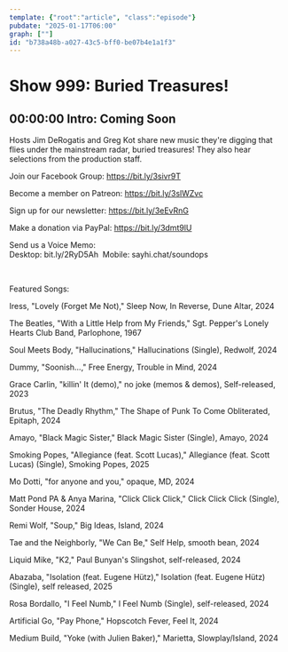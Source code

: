 ```yaml
---
template: {"root":"article", "class":"episode"}
pubdate: "2025-01-17T06:00"
graph: [""]
id: "b738a48b-a027-43c5-bff0-be07b4e1a1f3"
---
```






# Show 999: Buried Treasures!



## 00:00:00 Intro: Coming Soon

Hosts Jim DeRogatis and Greg Kot share new music they're digging that flies under the mainstream radar, buried treasures! They also hear selections from the production staff.

Join our Facebook Group: https://bit.ly/3sivr9T

Become a member on Patreon: https://bit.ly/3slWZvc

Sign up for our newsletter: https://bit.ly/3eEvRnG

Make a donation via PayPal: https://bit.ly/3dmt9lU

Send us a Voice Memo: Desktop: bit.ly/2RyD5Ah  Mobile: sayhi.chat/soundops

 

Featured Songs:

Iress, "Lovely (Forget Me Not)," Sleep Now, In Reverse, Dune Altar, 2024

The Beatles, "With a Little Help from My Friends," Sgt. Pepper's Lonely Hearts Club Band, Parlophone, 1967

Soul Meets Body, "Hallucinations," Hallucinations (Single), Redwolf, 2024

Dummy, "Soonish...," Free Energy, Trouble in Mind, 2024

Grace Carlin, "killin' It (demo)," no joke (memos &amp; demos), Self-released, 2023

Brutus, "The Deadly Rhythm," The Shape of Punk To Come Obliterated, Epitaph, 2024

Amayo, "Black Magic Sister," Black Magic Sister (Single), Amayo, 2024

Smoking Popes, "Allegiance (feat. Scott Lucas)," Allegiance (feat. Scott Lucas) (Single), Smoking Popes, 2025

Mo Dotti, "for anyone and you," opaque, MD, 2024

Matt Pond PA &amp; Anya Marina, "Click Click Click," Click Click Click (Single), Sonder House, 2024

Remi Wolf, "Soup," Big Ideas, Island, 2024

Tae and the Neighborly, "We Can Be," Self Help, smooth bean, 2024

Liquid Mike, "K2," Paul Bunyan's Slingshot, self-released, 2024

Abazaba, "Isolation (feat. Eugene Hütz)," Isolation (feat. Eugene Hütz) (Single), self released, 2025

Rosa Bordallo, "I Feel Numb," I Feel Numb (Single), self-released, 2024

Artificial Go, "Pay Phone," Hopscotch Fever, Feel It, 2024

Medium Build, "Yoke (with Julien Baker)," Marietta, Slowplay/Island, 2024